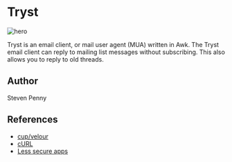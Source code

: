 Tryst
=====

![hero](https://github.com/cup/umber/raw/master/awk/tryst/image.jpg)

Tryst is an email client, or mail user agent (MUA) written in Awk. The Tryst
email client can reply to mailing list messages without subscribing. This also
allows you to reply to old threads.

Author
------

Steven Penny

References
----------

- [cup/velour](//github.com/cup/velour)
- [cURL](//curl.haxx.se)
- [Less secure apps](//myaccount.google.com/lesssecureapps)
